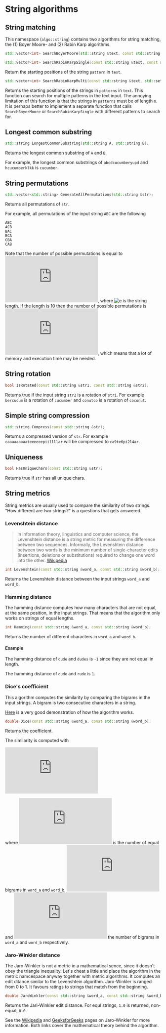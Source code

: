 String algorithms
=============

## String matching

This namespace  (`algo::string`) contains two algorithms for string matching, the (1) Boyer Moore- and (2) Rabin Karp algorithms.

```c++
std::vector<int> SearchBoyerMoore(std::string &text, const std::string &pattern);

std::vector<int> SearchRabinKarpSingle(const std::string &text, const std::string &pattern);
```
Return the starting positions of the string `pattern` in `text`. 

```c++
std::vector<int> SearchRabinKarpMulti(const std::string &text, std::set<std::string> patterns, int m);
```
Returns the starting positions of the strings in `patterns` in `text`. This function can search for multiple patterns in the text input.
The annoying limitation of this function is that the strings in `patterns` must be of length `m`. It is perhaps better to
implement a separate function that calls `SearchBoyerMoore` or `SearchRabinKarpSingle` with different patterns to search for.

## Longest common substring

```c++
std::string LongestCommonSubstring(std::string A, std::string B);
```

Returns the longest common substring of `A` and `B`.

For example, the longest common substrings of `abcdcucumberyupd` and `hcucumberklkk` is `cucumber`.

## String permutations

```c++
std::vector<std::string> GenerateAllPermutations(std::string &str);
```

Returns all permutations of `str`.

For example, all permutations of the input string `ABC` are the following

```text
ABC
ACB
BAC
BCA
CBA
CAB
```

Note that the number of possible permutations is equal to ![e](https://private.codecogs.com/gif.latex?n%21), where 
![e](https://private.codecogs.com/gif.latex?n%) is the string length. If the length is 10 then the number of possible permutations is
![e](https://private.codecogs.com/gif.latex?10%21%20%3D%203628800), which means that a lot of memory and execution time may be needed.

## String rotation
```c++
bool IsRotated(const std::string &str1, const std::string &str2);
```
Returns true if the input string `str2` is a rotation of `str1`.  For example `bercucum` is a rotation of `cucumber` and
`conutco` is a rotation of `coconut`.

## Simple string compression
```c++
std::string Compress(const std::string &str);
```
Returns a compressed version of `str`. For example `caaaaaaaaateeeeeepiillllar` will be compressed to `ca9te6pi2l4ar`.

## Uniqueness
```c++
bool HasUniqueChars(const std::string &str);
```
Returns true if `str` has all unique chars.

## String metrics

String metrics are usually used to compare the similarity of two strings. "How different are two strings?"
is a questions that gets answered.

### Levenshtein distance

>In information theory, linguistics and computer science, the Levenshtein distance is a string metric for measuring the difference 
>between two sequences. Informally, the Levenshtein distance between two words is the minimum number of single-character edits 
>(insertions, deletions or substitutions) required to change one word into the other. [Wikipedia](https://en.wikipedia.org/wiki/Levenshtein_distance)

```c++
int Levenshtein(const std::string &word_a, const std::string &word_b);
```
Returns the Levenshtein distance between the input strings `word_a` and `word_b`.

### Hamming distance
The hamming distance computes how many characters that are not equal, at the same position, in the 
input strings. That means that the algorithm only works on strings of equal lengths.

```c++
int Hamming(const std::string &word_a, const std::string &word_b);
```
Returns the number of different characters in `word_a` and `word_b`. 

#### Example
The hamming distance of `dude` and `dudes` is `-1` since they are not equal in length.

The hamming distance of `dude` and `rude` is `1`.

### Dice's coefficient
This algorithm computes the similarity by comparing the bigrams in the input strings. A bigram
is two consecutive characters in a string.

[Here](http://www.algomation.com/algorithm/sorensen-dice-string-similarity) is a very good demonstration 
of how the algorithm works.

```c++
double Dice(const std::string &word_a, const std::string &word_b);
```
Returns the coefficient.

The similarity is computed with

![eq](https://latex.codecogs.com/gif.latex?s%20%3D%20%5Cfrac%7B2%20n_t%7D%7Bn_a%20&plus;%20n_b%7D)

where ![eq](https://latex.codecogs.com/gif.latex?%5Csmall%20n_t) is the number of equal bigrams in 
`word_a` and `word_b`, ![eq](https://latex.codecogs.com/gif.latex?%5Csmall%20n_a) and 
![eq](https://latex.codecogs.com/gif.latex?%5Csmall%20n_b) the number of bigrams in `word_a` and `word_b`
respectively.

### Jaro-Winkler distance
The Jaro-Winkler is not a metric in a mathematical sence, since it doesn't obey the triangle inequality. Let's cheat a 
little and place the algorithm in the metric namcespace anyway together with metric algorithms. It computes
an edit ditance similar to the Levenshtein algorithm. Jaro-Winkler is ranged from 0 to 1. It favours ratings to strings 
that match from the beginning.

```c++
double JaroWinkler(const std::string &word_a, const std::string &word_b);
``` 
Returns the Jari-Winkler edit distance. For equl strings, `1.0` is returned, non-equal, `0.0`.

See the [Wikipedia](https://en.wikipedia.org/wiki/Jaro–Winkler_distance) and [GeeksforGeeks](https://www.geeksforgeeks.org/jaro-and-jaro-winkler-similarity/) 
pages on Jaro-Winkler for more information. Both links cover the mathematical theory behind the algorithm.
